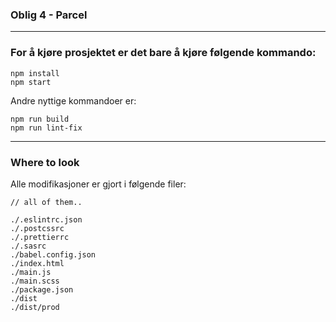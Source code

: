 ### Oblig 4 - Parcel

---
### For å kjøre prosjektet er det bare å kjøre følgende kommando:

```
npm install
npm start
```
Andre nyttige kommandoer er:
```
npm run build
npm run lint-fix
```

---
### Where to look
Alle modifikasjoner er gjort i følgende filer:

```
// all of them..

./.eslintrc.json
./.postcssrc
./.prettierrc
./.sasrc
./babel.config.json
./index.html
./main.js
./main.scss
./package.json
./dist
./dist/prod
```